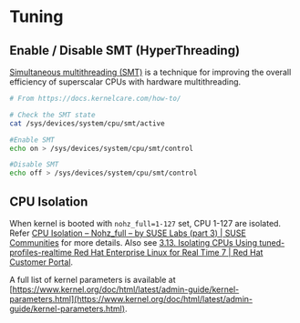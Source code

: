 # Tuning

## Enable / Disable SMT (HyperThreading)

[Simultaneous multithreading (SMT)](https://en.wikipedia.org/wiki/Simultaneous_multithreading) is a technique for improving the overall efficiency of superscalar CPUs with hardware multithreading.

``` bash
# From https://docs.kernelcare.com/how-to/

# Check the SMT state
cat /sys/devices/system/cpu/smt/active

#Enable SMT
echo on > /sys/devices/system/cpu/smt/control

#Disable SMT
echo off > /sys/devices/system/cpu/smt/control
```

## CPU Isolation

When kernel is booted with `nohz_full=1-127` set, CPU 1-127 are isolated. Refer [CPU Isolation – Nohz\_full – by SUSE Labs \(part 3\) \| SUSE Communities](https://www.suse.com/c/cpu-isolation-nohz_full-part-3/) for more details. Also see [3\.13\. Isolating CPUs Using tuned\-profiles\-realtime Red Hat Enterprise Linux for Real Time 7 \| Red Hat Customer Portal](https://access.redhat.com/documentation/en-us/red_hat_enterprise_linux_for_real_time/7/html/tuning_guide/isolating_cpus_using_tuned-profiles-realtime).

A full list of kernel parameters is available at [https://www.kernel.org/doc/html/latest/admin-guide/kernel-parameters.html](https://www.kernel.org/doc/html/latest/admin-guide/kernel-parameters.html).